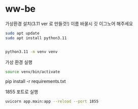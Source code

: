 # ww-be


가상환경 설치(3.11 ver 로 만들것!) 이름 바꿀시 깃 이그노어 해주세요 

```bash
sudo apt update
sudo apt install python3.11


python3.11 -m venv venv
```

가상 환경 실행
```bash
source venv/bin/activate
```
pip install -r requirements.txt



1855 포트로 실행

```bash
uvicorn app.main:app --reload --port 1855
```